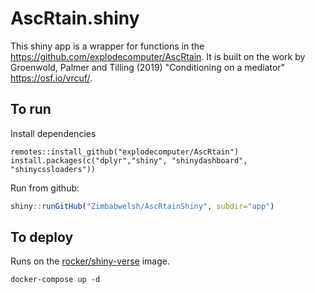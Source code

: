 # AscRtain.shiny

This shiny app is a wrapper for functions in the https://github.com/explodecomputer/AscRtain. It is built on the work by Groenwold, Palmer and Tilling (2019) "Conditioning on a mediator" https://osf.io/vrcuf/.

## To run

Install dependencies

```{r}
remotes::install_github("explodecomputer/AscRtain")
install.packages(c("dplyr","shiny", "shinydashboard", "shinycssloaders"))
```

Run from github:

```r
shiny::runGitHub("Zimbabwelsh/AscRtainShiny", subdir="app")
```


## To deploy

Runs on the [rocker/shiny-verse](https://github.com/rocker-org/shiny) image.

```{r}
docker-compose up -d
```

